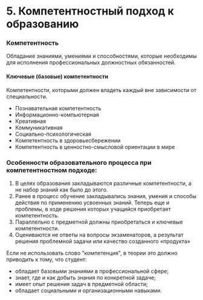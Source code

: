 # 5. Компетентностный подход к образованию

### Компетентность

Обладание знаниями, умениями и способностями, которые необходимы для исполнения профессиональных должностных обязанностей. 

#### Ключевые (базовые) компетентности

Компетентности, которыми должен владеть каждый вне зависимости от специальности.

* Познавательная компетентность
* Информационно-компьютерная
* Креативная
* Коммуникативная 
* Социально-психологическая
* Компетентность в здоровьесбережении
* Компетентность в ценностно-смысловой ориентации в мире

### Особенности образовательного процесса при компетентностном подходе:

1. В целях образования закладываются различные компетентности, а не набор знаний как было до этого.
2. Ранее в процесс обучение закладывались знания, умения и способы действия по применению усвоенных знаний. Теперь еще и проблемы, в ходе решения которых учащийся приобретает компетентность.
3. Параллельно с предметной должны приобретаться и ключевые компетентности.
4. Оцениваются не ответы на вопросы экзаменаторов, а результат решения проблемной задачи или качество созданного «продукта»

Если не использовать слово "компетенция", в теории это должно приводить к тому, что студент:

* обладает базовыми знаниями в профессиональной сфере;
* знает, где и как добыть знания по конкретной задаче;
* имеет опыт решения задач в предметной области;
* обладает социальными и организационными навыками.